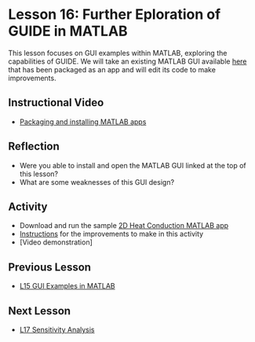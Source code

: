 # **Lesson 16: Further Eploration of GUIDE in MATLAB**

This lesson focuses on GUI examples within MATLAB, exploring the capabilities of GUIDE. We will take an existing MATLAB GUI available [here](https://bitbucket.org/ashleefv/checlassfa20/src/master/In%20Class%20Problem%20Activities/MATLAB/2D%20Heat%20Conduction.mlappinstall) that has been packaged as an app and will edit its code to make improvements.

## **Instructional Video**
* [Packaging and installing MATLAB apps](https://www.mathworks.com/videos/packaging-and-installing-matlab-apps-101563.html)
 
## **Reflection**
* Were you able to install and open the MATLAB GUI linked at the top of this lesson?
* What are some weaknesses of this GUI design?

## **Activity**
* Download and run the sample [2D Heat Conduction MATLAB app](https://bitbucket.org/ashleefv/checlassfa20/src/master/In%20Class%20Problem%20Activities/MATLAB/2D%20Heat%20Conduction.mlappinstall)
* [Instructions](https://github.com/ashleefv/ApplNumComp/blob/master/CHEclassFa20/In%20Class%20Problem%20Activities/MATLAB/2DHeatConduction%20GUI%20In-Class%20Problem.pdf) for the improvements to make in this activity
* [Video demonstration]

## **Previous Lesson**
 * [L15 GUI Examples in MATLAB](/L15%20MATLAB%20and%20GUIDE.md)

## **Next Lesson**
 * [L17 Sensitivity Analysis](/L17%20Sensitivity%20Analysis.md)
